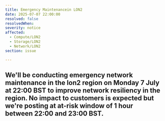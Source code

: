```yaml
---
title: Emergency Maintenancein LON2
date: 2025-07-07 22:00:00
resolved: false
resolvedWhen: 
severity: notice
affected:
  - Compute/LON2
  - Storage/LON2
  - Network/LON2
section: issue

---
```

We'll be conducting emergency network maintenance in the lon2 region on Monday 7 July at 22:00 BST to improve network resiliency in the region. No impact to customers is expected but we're posting at at-risk window of 1 hour between 22:00 and 23:00 BST.
---
